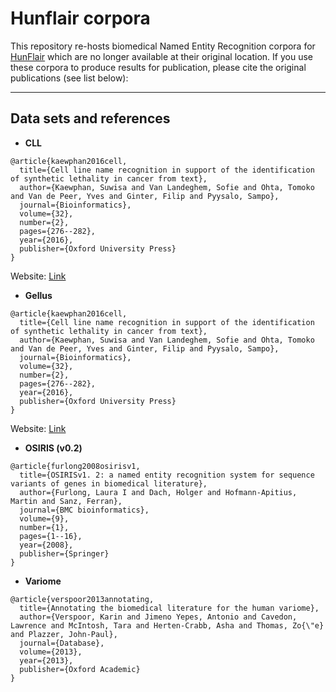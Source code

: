 # Hunflair corpora
This repository re-hosts biomedical Named Entity Recognition corpora for [HunFlair](https://github.com/flairNLP/flair/blob/master/resources/docs/HUNFLAIR.md) which are no longer available at 
their original location. If you use these corpora to produce results for publication, please cite the original 
publications (see list below):


-----

## Data sets and references

- **CLL**
```
@article{kaewphan2016cell,
  title={Cell line name recognition in support of the identification of synthetic lethality in cancer from text},
  author={Kaewphan, Suwisa and Van Landeghem, Sofie and Ohta, Tomoko and Van de Peer, Yves and Ginter, Filip and Pyysalo, Sampo},
  journal={Bioinformatics},
  volume={32},
  number={2},
  pages={276--282},
  year={2016},
  publisher={Oxford University Press}
}
```
Website: [Link](https://turkunlp.org/Cell-line-recognition/)
<br/> 

- **Gellus**
```
@article{kaewphan2016cell,
  title={Cell line name recognition in support of the identification of synthetic lethality in cancer from text},
  author={Kaewphan, Suwisa and Van Landeghem, Sofie and Ohta, Tomoko and Van de Peer, Yves and Ginter, Filip and Pyysalo, Sampo},
  journal={Bioinformatics},
  volume={32},
  number={2},
  pages={276--282},
  year={2016},
  publisher={Oxford University Press}
}
```
Website: [Link](https://turkunlp.org/Cell-line-recognition/)
<br/> 

- **OSIRIS (v0.2)**
```
@article{furlong2008osirisv1,
  title={OSIRISv1. 2: a named entity recognition system for sequence variants of genes in biomedical literature},
  author={Furlong, Laura I and Dach, Holger and Hofmann-Apitius, Martin and Sanz, Ferran},
  journal={BMC bioinformatics},
  volume={9},
  number={1},
  pages={1--16},
  year={2008},
  publisher={Springer}
}
```

- **Variome**
```
@article{verspoor2013annotating,
  title={Annotating the biomedical literature for the human variome},
  author={Verspoor, Karin and Jimeno Yepes, Antonio and Cavedon, Lawrence and McIntosh, Tara and Herten-Crabb, Asha and Thomas, Zo{\"e} and Plazzer, John-Paul},
  journal={Database},
  volume={2013},
  year={2013},
  publisher={Oxford Academic}
}
```
